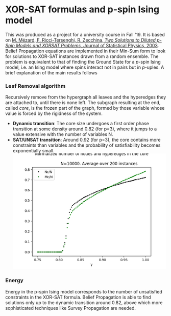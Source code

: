 # XOR-SAT formulas and p-spin Ising model
This was produced as a project for a university course in Fall '19. 
It is based on [M. Mézard, F. Ricci-Tersenghi, R. Zecchina, *Two Solutions to Diluted p-Spin Models
and XORSAT Problems*, Journal of Statistical Physics, 2003](http://chimera.roma1.infn.it/FEDERICO/Publications_files/2003_JSP_111_505.pdf).
Belief Propagation equations are implemented in their Min-Sum form to look for solutions to XOR-SAT instances drawn from a random ensemble. The problem is equivalent to that of finding the Ground State for a $p$-spin Ising model, i.e. an Ising model where spins interact not in pairs but in $p$-uples.
A brief explanation of the main results follows

### Leaf Removal algorithm
 Recursively remove from the hypergraph all leaves and the hyperedges they are attached to, until there is none left. The subgraph resulting at the end, called *core*, is the frozen part of the graph, formed by those variable whose value is forced by the rigidness of the system.
 - **Dynamic transition**: The core size undergoes a first order phase transition at some density around 0.82 (for p=3), where it jumps to a value extensive with the number of variables N. 
 - **SAT/UNSAT transition**: Around 0.92 (for p=3),  the core contains more constraints than variables and the probability of satisfiability becomes exponentially small.
 ![core](https://github.com/stecrotti/xorsat/blob/master/images/core.png?raw=true "core")
 
 ### Energy
 Energy in the p-spin Ising model corresponds to the number of unsatisfied constraints in the XOR-SAT formula. Belief Propagation is able to find solutions only up to the dynamic transition around 0.82, above which more sophisticated techniques like Survey Propagation are needed.
 
  
 


<!--stackedit_data:
eyJoaXN0b3J5IjpbLTk1NTgwNTg0MSwtMjA5Njc4OTIyMCwxMD
U5ODkyOTUwLDIwODM2NzQ5MywxMDI1ODU1NzM1XX0=
-->